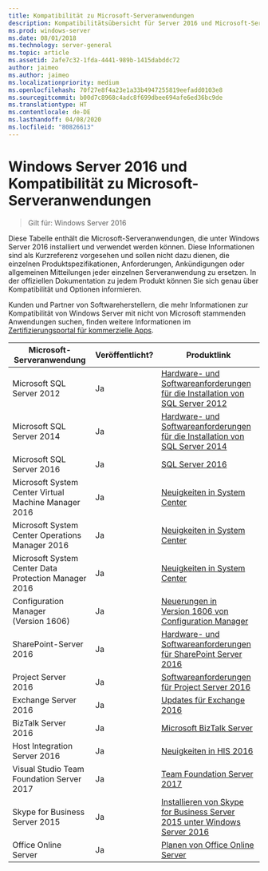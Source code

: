 ```yaml
---
title: Kompatibilität zu Microsoft-Serveranwendungen
description: Kompatibilitätsübersicht für Server 2016 und Microsoft-Serveranwendungen
ms.prod: windows-server
ms.date: 08/01/2018
ms.technology: server-general
ms.topic: article
ms.assetid: 2afe7c32-1fda-4441-989b-1415dabddc72
author: jaimeo
ms.author: jaimeo
ms.localizationpriority: medium
ms.openlocfilehash: 70f27e8f4a23e1a33b4947255819eefadd0103e8
ms.sourcegitcommit: b00d7c8968c4adc8f699dbee694afe6ed36bc9de
ms.translationtype: HT
ms.contentlocale: de-DE
ms.lasthandoff: 04/08/2020
ms.locfileid: "80826613"
---
```

# <a name="windows-server-2016-and-microsoft-server-application-compatibility"></a>Windows Server 2016 und Kompatibilität zu Microsoft-Serveranwendungen

>Gilt für: Windows Server 2016

Diese Tabelle enthält die Microsoft-Serveranwendungen, die unter Windows Server 2016 installiert und verwendet werden können. Diese Informationen sind als Kurzreferenz vorgesehen und sollen nicht dazu dienen, die einzelnen Produktspezifikationen, Anforderungen, Ankündigungen oder allgemeinen Mitteilungen jeder einzelnen Serveranwendung zu ersetzen. In der offiziellen Dokumentation zu jedem Produkt können Sie sich genau über Kompatibilität und Optionen informieren.

Kunden und Partner von Softwareherstellern, die mehr Informationen zur Kompatibilität von Windows Server mit nicht von Microsoft stammenden Anwendungen suchen, finden weitere Informationen im [Zertifizierungsportal für kommerzielle Apps](https://commercialappcertification.microsoft.com/).

|Microsoft-Serveranwendung|    Veröffentlicht?|    Produktlink|
|-------------------------------------|--------------------------------------------|-------------------|
|Microsoft SQL Server 2012|Ja| [Hardware- und Softwareanforderungen für die Installation von SQL Server 2012](https://msdn.microsoft.com/library/ms143506(v=sql.110).aspx)|
|Microsoft SQL Server 2014|Ja|[Hardware- und Softwareanforderungen für die Installation von SQL Server 2014](https://msdn.microsoft.com/library/ms143506(SQL.120).aspx)|
|Microsoft SQL Server 2016|    Ja|    [SQL Server 2016](https://www.microsoft.com/cloud-platform/sql-server)| 
|Microsoft System Center Virtual Machine Manager 2016|    Ja|    [Neuigkeiten in System Center](https://technet.microsoft.com/system-center-docs/get-started/what-s-new-in-system-center)|
|Microsoft System Center Operations Manager 2016|    Ja|    [Neuigkeiten in System Center](https://technet.microsoft.com/system-center-docs/get-started/what-s-new-in-system-center)|
|Microsoft System Center Data Protection Manager 2016|    Ja|    [Neuigkeiten in System Center](https://technet.microsoft.com/system-center-docs/get-started/what-s-new-in-system-center)|
|Configuration Manager (Version 1606)|    Ja|    [Neuerungen in Version 1606 von Configuration Manager](https://technet.microsoft.com/library/mt752488.aspx)|  
|SharePoint-Server 2016|    Ja|    [Hardware- und Softwareanforderungen für SharePoint Server 2016](https://technet.microsoft.com/library/cc262485(v=office.16).aspx)|
|Project Server 2016|    Ja|    [Softwareanforderungen für Project Server 2016](https://technet.microsoft.com/library/ee683978(v=office.16).aspx)|
|Exchange Server 2016|    Ja|    [Updates für Exchange 2016](https://technet.microsoft.com/library/jj907309(v=exchg.160).aspx)| 
|BizTalk Server 2016|    Ja|    [Microsoft BizTalk Server](https://www.microsoft.com/cloud-platform/biztalk)|
|Host Integration Server 2016|    Ja|    [Neuigkeiten in HIS 2016](https://msdn.microsoft.com/library/mt670807.aspx)|
|Visual Studio Team Foundation Server 2017|    Ja|    [Team Foundation Server 2017](https://www.visualstudio.com/news/releasenotes/tfs2017-relnotes)| 
|Skype for Business Server 2015|    Ja|    [Installieren von Skype for Business Server 2015 unter Windows Server 2016](https://support.microsoft.com/en-gb/help/4015888/how-to-install-skype-for-business-server-2015-on-windows-server-2016)|
|Office Online Server|   Ja|  [Planen von Office Online Server](https://technet.microsoft.com/library/jj219435(v=office.16).aspx)|



